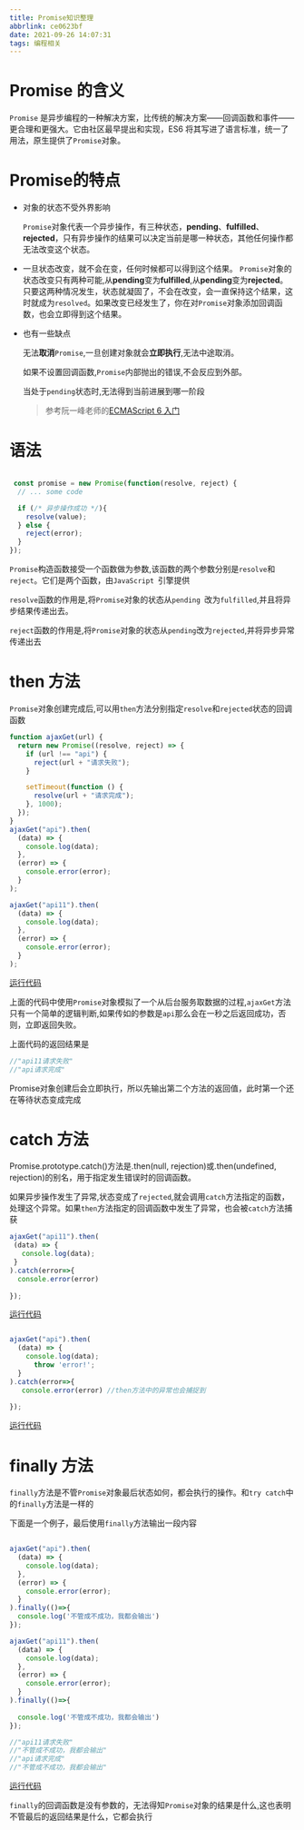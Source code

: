 ```yaml
---
title: Promise知识整理
abbrlink: ce0623bf
date: 2021-09-26 14:07:31
tags: 编程相关
---
```


 # Promise 的含义

   `Promise` 是异步编程的一种解决方案，比传统的解决方案——回调函数和事件——更合理和更强大。它由社区最早提出和实现，ES6 将其写进了语言标准，统一了用法，原生提供了`Promise`对象。

# Promise的特点

* 对象的状态不受外界影响

  `Promise`对象代表一个异步操作，有三种状态，**pending**、**fulfilled**、**rejected**，只有异步操作的结果可以决定当前是哪一种状态，其他任何操作都无法改变这个状态。

* 一旦状态改变，就不会在变，任何时候都可以得到这个结果。
  `Promise`对象的状态改变只有两种可能,从**pending**变为**fulfilled**,从**pending**变为**rejected**。只要这两种情况发生，状态就凝固了，不会在改变，会一直保持这个结果，这时就成为`resolved`。如果改变已经发生了，你在对`Promise`对象添加回调函数，也会立即得到这个结果。

* 也有一些缺点

  无法**取消**`Promise`,一旦创建对象就会**立即执行**,无法中途取消。

  如果不设置回调函数,`Promise`内部抛出的错误,不会反应到外部。

  当处于`pending`状态时,无法得到当前进展到哪一阶段

  
  >参考阮一峰老师的[ECMAScript 6 入门](https://es6.ruanyifeng.com/#docs/promise)

# 语法

```javascript

 const promise = new Promise(function(resolve, reject) {
  // ... some code

  if (/* 异步操作成功 */){
    resolve(value);
  } else {
    reject(error);
  }
});
```
`Promise`构造函数接受一个函数做为参数,该函数的两个参数分别是`resolve`和`reject`。它们是两个函数，由`JavaScript `引擎提供

`resolve`函数的作用是,将`Promise`对象的状态从`pending `改为`fulfilled`,并且将异步结果传递出去。

`reject`函数的作用是,将`Promise`对象的状态从`pending`改为`rejected`,并将异步异常传递出去

# then 方法


`Promise`对象创建完成后,可以用`then`方法分别指定`resolve`和`rejected`状态的回调函数
```javascript
function ajaxGet(url) {
  return new Promise((resolve, reject) => {
    if (url !== "api") {
      reject(url + "请求失败");
    }

    setTimeout(function () {
      resolve(url + "请求完成");
    }, 1000);
  });
}
ajaxGet("api").then(
  (data) => {
    console.log(data);
  },
  (error) => {
    console.error(error);
  }
);

ajaxGet("api11").then(
  (data) => {
    console.log(data);
  },
  (error) => {
    console.error(error);
  }
);


```
 [运行代码](https://codepen.io/xx996/pen/rNwQBqv?editors=1111)

上面的代码中使用`Promise`对象模拟了一个从后台服务取数据的过程,`ajaxGet`方法只有一个简单的逻辑判断,如果传如的参数是`api`那么会在一秒之后返回成功，否则，立即返回失败。

上面代码的返回结果是

```javascript
//"api11请求失败"  
//"api请求完成"
```

Promise对象创建后会立即执行，所以先输出第二个方法的返回值，此时第一个还在等待状态变成完成

# catch 方法

Promise.prototype.catch()方法是.then(null, rejection)或.then(undefined, rejection)的别名，用于指定发生错误时的回调函数。


 如果异步操作发生了异常,状态变成了`rejected`,就会调用`catch`方法指定的函数，处理这个异常。如果`then`方法指定的回调函数中发生了异常，也会被`catch`方法捕获   

 
 ```javascript
 ajaxGet("api11").then(
  (data) => {
    console.log(data);
  }
).catch(error=>{
   console.error(error)
  
});

 ```
 
 [运行代码](https://codepen.io/xx996/pen/yLXQLyK?editors=1111)


```javascript

ajaxGet("api").then(
  (data) => {
    console.log(data);
      throw 'error!';
  }
).catch(error=>{
   console.error(error) //then方法中的异常也会捕捉到
  
});

```

[运行代码](https://codepen.io/xx996/pen/eYRQYpL?editors=1111)

# finally 方法

`finally`方法是不管`Promise`对象最后状态如何，都会执行的操作。和`try catch`中的`finally`方法是一样的

下面是一个例子，最后使用`finally`方法输出一段内容



```javascript
 
ajaxGet("api").then(
  (data) => {
    console.log(data);
  },
  (error) => {
    console.error(error);
  }
).finally(()=>{
  console.log('不管成不成功，我都会输出')
});

ajaxGet("api11").then(
  (data) => {
    console.log(data);
  },
  (error) => {
    console.error(error);
  }
).finally(()=>{
  
  console.log('不管成不成功，我都会输出')
});

//"api11请求失败"
//"不管成不成功，我都会输出"
//"api请求完成"
//"不管成不成功，我都会输出"
```

 [运行代码](https://codepen.io/xx996/pen/BaZGxVG?editors=1111)

 `finally`的回调函数是没有参数的，无法得知`Promise`对象的结果是什么,这也表明不管最后的返回结果是什么，它都会执行